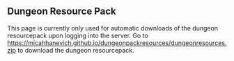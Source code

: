 ## Dungeon Resource Pack

This page is currently only used for automatic downloads of the dungeon resourcepack upon logging into the server.
Go to https://micahhanevich.github.io/dungeonpackresources/dungeonresources.zip to download the dungeon resourcepack.
